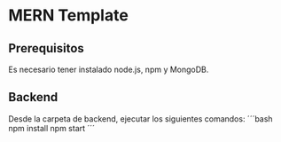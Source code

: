 # MERN Template

## Prerequisitos

Es necesario tener instalado node.js, npm y MongoDB.

## Backend

Desde la carpeta de backend, ejecutar los siguientes comandos:
´´´bash
npm install
npm start
´´´
